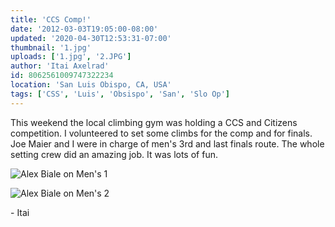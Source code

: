 ```yaml
---
title: 'CCS Comp!'
date: '2012-03-03T19:05:00-08:00'
updated: '2020-04-30T12:53:31-07:00'
thumbnail: '1.jpg'
uploads: ['1.jpg', '2.JPG']
author: 'Itai Axelrad'
id: 8062561009747322234
location: 'San Luis Obispo, CA, USA'
tags: ['CSS', 'Luis', 'Obsispo', 'San', 'Slo Op']
---
```


This weekend the local climbing gym was holding a CCS and Citizens competition. I volunteered to set some climbs for the comp and for finals. Joe Maier and I were in charge of men's 3rd and last finals route. The whole setting crew did an amazing job. It was lots of fun.

![Alex Biale on Men's 1](uploads/1.jpg)

![Alex Biale on Men's 2](uploads/2.JPG)

\- Itai
